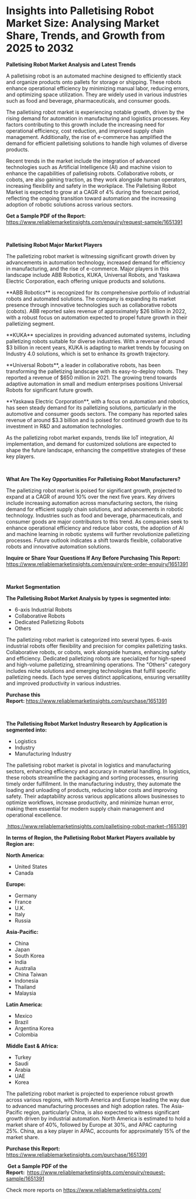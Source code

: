 <p><h1>Insights into Palletising Robot Market Size: Analysing Market Share, Trends, and Growth from 2025 to 2032</h1></p><p><strong>Palletising Robot Market Analysis and Latest Trends</strong></p>
<p><p>A palletising robot is an automated machine designed to efficiently stack and organize products onto pallets for storage or shipping. These robots enhance operational efficiency by minimizing manual labor, reducing errors, and optimizing space utilization. They are widely used in various industries such as food and beverage, pharmaceuticals, and consumer goods.</p><p>The palletising robot market is experiencing notable growth, driven by the rising demand for automation in manufacturing and logistics processes. Key factors contributing to this growth include the increasing need for operational efficiency, cost reduction, and improved supply chain management. Additionally, the rise of e-commerce has amplified the demand for efficient palletising solutions to handle high volumes of diverse products.</p><p>Recent trends in the market include the integration of advanced technologies such as Artificial Intelligence (AI) and machine vision to enhance the capabilities of palletising robots. Collaborative robots, or cobots, are also gaining traction, as they work alongside human operators, increasing flexibility and safety in the workplace. The Palletising Robot Market is expected to grow at a CAGR of 4% during the forecast period, reflecting the ongoing transition toward automation and the increasing adoption of robotic solutions across various sectors.</p></p>
<p><strong>Get a Sample PDF of the Report:&nbsp;</strong> <a href="https://www.reliablemarketinsights.com/enquiry/request-sample/1651391?utm_campaign=2395&utm_medium=2&utm_source=Github&utm_content=ia&utm_term=17022025&utm_id=palletising-robot">https://www.reliablemarketinsights.com/enquiry/request-sample/1651391</a></p>
<p>&nbsp;</p>
<p><strong>Palletising Robot Major Market Players</strong></p>
<p><p>The palletizing robot market is witnessing significant growth driven by advancements in automation technology, increased demand for efficiency in manufacturing, and the rise of e-commerce. Major players in this landscape include ABB Robotics, KUKA, Universal Robots, and Yaskawa Electric Corporation, each offering unique products and solutions.</p><p>**ABB Robotics** is recognized for its comprehensive portfolio of industrial robots and automated solutions. The company is expanding its market presence through innovative technologies such as collaborative robots (cobots). ABB reported sales revenue of approximately $26 billion in 2022, with a robust focus on automation expected to propel future growth in their palletizing segment.</p><p>**KUKA** specializes in providing advanced automated systems, including palletizing robots suitable for diverse industries. With a revenue of around $3 billion in recent years, KUKA is adapting to market trends by focusing on Industry 4.0 solutions, which is set to enhance its growth trajectory.</p><p>**Universal Robots**, a leader in collaborative robots, has been transforming the palletizing landscape with its easy-to-deploy robots. They reported a revenue of $650 million in 2021. The growing trend towards adaptive automation in small and medium enterprises positions Universal Robots for significant future growth.</p><p>**Yaskawa Electric Corporation**, with a focus on automation and robotics, has seen steady demand for its palletizing solutions, particularly in the automotive and consumer goods sectors. The company has reported sales revenue of around $3.3 billion and is poised for continued growth due to its investment in R&D and automation technologies.</p><p>As the palletizing robot market expands, trends like IoT integration, AI implementation, and demand for customized solutions are expected to shape the future landscape, enhancing the competitive strategies of these key players.</p></p>
<p>&nbsp;</p>
<p><strong>What Are The Key Opportunities For Palletising Robot Manufacturers?</strong></p>
<p><p>The palletizing robot market is poised for significant growth, projected to expand at a CAGR of around 10% over the next five years. Key drivers include increasing automation across manufacturing sectors, the rising demand for efficient supply chain solutions, and advancements in robotic technology. Industries such as food and beverage, pharmaceuticals, and consumer goods are major contributors to this trend. As companies seek to enhance operational efficiency and reduce labor costs, the adoption of AI and machine learning in robotic systems will further revolutionize palletizing processes. Future outlook indicates a shift towards flexible, collaborative robots and innovative automation solutions.</p></p>
<p><strong>Inquire or Share Your Questions If Any Before Purchasing This Report:</strong> <a href="https://www.reliablemarketinsights.com/enquiry/pre-order-enquiry/1651391?utm_campaign=2395&utm_medium=2&utm_source=Github&utm_content=ia&utm_term=17022025&utm_id=palletising-robot">https://www.reliablemarketinsights.com/enquiry/pre-order-enquiry/1651391</a></p>
<p>&nbsp;</p>
<p><strong>Market Segmentation</strong></p>
<p><strong>The Palletising Robot Market Analysis by types is segmented into:</strong></p>
<p><ul><li>6-axis Industrial Robots</li><li>Collaborative Robots</li><li>Dedicated Palletizing Robots</li><li>Others</li></ul></p>
<p><p>The palletizing robot market is categorized into several types. 6-axis industrial robots offer flexibility and precision for complex palletizing tasks. Collaborative robots, or cobots, work alongside humans, enhancing safety and efficiency. Dedicated palletizing robots are specialized for high-speed and high-volume palletizing, streamlining operations. The "Others" category includes niche solutions and emerging technologies that fulfill specific palletizing needs. Each type serves distinct applications, ensuring versatility and improved productivity in various industries.</p></p>
<p><strong>Purchase this Report:&nbsp;</strong><a href="https://www.reliablemarketinsights.com/purchase/1651391?utm_campaign=2395&utm_medium=2&utm_source=Github&utm_content=ia&utm_term=17022025&utm_id=palletising-robot">https://www.reliablemarketinsights.com/purchase/1651391</a></p>
<p>&nbsp;</p>
<p><strong>The Palletising Robot Market Industry Research by Application is segmented into:</strong></p>
<p><ul><li>Logistics</li><li>Industry</li><li>Manufacturing Industry</li></ul></p>
<p><p>The palletising robot market is pivotal in logistics and manufacturing sectors, enhancing efficiency and accuracy in material handling. In logistics, these robots streamline the packaging and sorting processes, ensuring timely order fulfillment. In the manufacturing industry, they automate the loading and unloading of products, reducing labor costs and improving safety. Their adaptability across various applications allows businesses to optimize workflows, increase productivity, and minimize human error, making them essential for modern supply chain management and operational excellence.</p></p>
<p><a href="https://www.reliablemarketinsights.com/palletising-robot-market-r1651391?utm_campaign=2395&utm_medium=2&utm_source=Github&utm_content=ia&utm_term=17022025&utm_id=palletising-robot">&nbsp;https://www.reliablemarketinsights.com/palletising-robot-market-r1651391</a></p>
<p><strong>In terms of Region, the Palletising Robot Market Players available by Region are:</strong></p>
<p>
    <p> <strong> North America: </strong>
        <ul>
            <li>United States</li>
            <li>Canada</li>
        </ul>
        </p> 
    <p> <strong> Europe: </strong>
        <ul>
            <li>Germany</li>
            <li>France</li>
            <li>U.K.</li>
            <li>Italy</li>
            <li>Russia</li>
        </ul>
        </p> 
    <p> <strong> Asia-Pacific: </strong>
        <ul>
            <li>China</li>
            <li>Japan</li>
            <li>South Korea</li>
            <li>India</li>
            <li>Australia</li>
            <li>China Taiwan</li>
            <li>Indonesia</li>
            <li>Thailand</li>
            <li>Malaysia</li>
        </ul>
        </p> 
    <p> <strong> Latin America: </strong>
        <ul>
            <li>Mexico</li>
            <li>Brazil</li>
            <li>Argentina Korea</li>
            <li>Colombia</li>
        </ul>
        </p> 
    <p> <strong> Middle East & Africa: </strong>
        <ul>
            <li>Turkey</li>
            <li>Saudi</li>
            <li>Arabia</li>
            <li>UAE</li>
            <li>Korea</li>
        </ul>
    </p>
    </p>
<p><p>The palletizing robot market is projected to experience robust growth across various regions, with North America and Europe leading the way due to advanced manufacturing processes and high adoption rates. The Asia-Pacific region, particularly China, is also expected to witness significant growth driven by industrial automation. North America is estimated to hold a market share of 40%, followed by Europe at 30%, and APAC capturing 25%. China, as a key player in APAC, accounts for approximately 15% of the market share.</p></p>
<p><strong>Purchase this Report: </strong><a href="https://www.reliablemarketinsights.com/purchase/1651391?utm_campaign=2395&utm_medium=2&utm_source=Github&utm_content=ia&utm_term=17022025&utm_id=palletising-robot">https://www.reliablemarketinsights.com/purchase/1651391</a></p>
<p>&nbsp;<strong>Get a Sample PDF of the Report:&nbsp;&nbsp;</strong><a href="https://www.reliablemarketinsights.com/enquiry/request-sample/1651391?utm_campaign=2395&utm_medium=2&utm_source=Github&utm_content=ia&utm_term=17022025&utm_id=palletising-robot">https://www.reliablemarketinsights.com/enquiry/request-sample/1651391</a></p>
<p><strong></strong></p>
<p>Check more reports on <a href="https://www.reliablemarketinsights.com/?utm_campaign=2395&utm_medium=2&utm_source=Github&utm_content=ia&utm_term=17022025&utm_id=palletising-robot">https://www.reliablemarketinsights.com/</a></p>